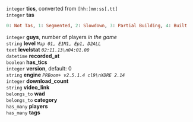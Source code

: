 `integer` **tics**, converted from `[hh:]mm:ss[.tt]`  
`integer` **tas**
```ruby
0: Not Tas, 1: Segmented, 2: Slowdown, 3: Partial Building, 4: Built
```
`integer` **guys**, number of players *in the game*  
`string` **level** *`Map 01, E1M1, Ep1, D2ALL`*  
`text` **levelstat** *`02:11.13\n04:01.00`*  
`datetime` **recorded_at**  
`boolean` **has_tics**  
`integer` **version**, default: 0  
`string` **engine** *`PRBoom+ v2.5.1.4 cl9\nXDRE 2.14`*  
`integer` **download_count**  
`string` **video_link**  
`belongs_to` **wad**  
`belongs_to` **category**  
`has_many` **players**  
`has_many` **tags**  
